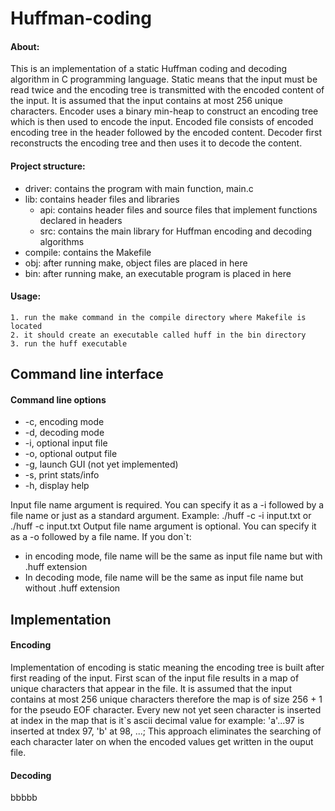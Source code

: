 # Huffman-coding

#### About:
This is an implementation of a static Huffman coding and decoding algorithm in C programming language. Static means that the input must be read twice and the encoding tree is transmitted with the encoded content of the input.
It is assumed that the input contains at most 256 unique characters.
Encoder uses a binary min-heap to construct an encoding tree which is then used to encode the input.
Encoded file consists of encoded encoding tree in the header followed by the encoded content.
Decoder first reconstructs the encoding tree and then uses it to decode the content.



#### Project structure:
- driver: contains the program with main function, main.c
- lib: contains  header files and libraries
  - api: contains header files and source files that implement functions declared in headers
  - src: contains the main library for Huffman encoding and decoding algorithms
- compile: contains the Makefile
- obj: after running make, object files are placed in here
- bin: after running make, an executable program is placed in here 

#### Usage: 

    1. run the make command in the compile directory where Makefile is located
    2. it should create an executable called huff in the bin directory
    3. run the huff executable
    
## Command line interface
    
#### Command line options
   - -c, encoding mode
   - -d, decoding mode
   - -i, optional input file
   - -o, optional output file
   - -g, launch GUI (not yet implemented)
   - -s, print stats/info
   - -h, display help

Input file name argument is required. You can specify it as a -i followed by a file name or just as a standard argument. 
Example: ./huff -c -i input.txt or ./huff -c input.txt
Output file name argument is optional. You can specify it as a -o followed by a file name. If you don`t:
- in encoding mode, file name will be the same as input file name but with .huff extension
- In decoding mode, file name will be the same as input file name but without .huff extension

## Implementation
#### Encoding
  Implementation of encoding is static meaning the encoding tree is built after first reading of the input.
  First scan of the input file results in a map of unique characters that appear in the file. It is assumed that the input contains at most 256 unique characters therefore the map is of size 256 + 1 for the pseudo EOF character.
  Every new not yet seen character is inserted at index in the map that is it`s ascii decimal value for example: 
  'a'...97 is inserted at tndex 97, 'b' at 98, ...; This approach eliminates the searching of each character later on when the encoded values get written in the ouput file.
  

#### Decoding
  bbbbb




